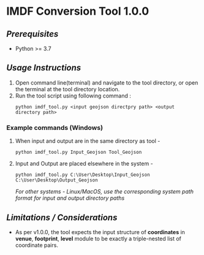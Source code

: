 # IMDF Conversion Tool 1.0.0

## _Prerequisites_
 - Python >= 3.7

## _Usage Instructions_

1. Open command line(terminal) and navigate to the tool directory, or open the terminal at the tool directory location.
2. Run the tool script using following command :
    ```
    python imdf_tool.py <input geojson directpry path> <output directory path>
    ```

### Example commands (Windows)
1. When input and output are in the same directory as tool -
    ```
    python imdf_tool.py Input_Geojson Tool_Geojson
    ```
2. Input and Output are placed elsewhere in the system -
    ```
    python imdf_tool.py C:\User\Desktop\Input_Geojson C:\User\Desktop\Output_Geojson
    ```
    _For other systems - Linux/MacOS, use the corresponding system path format for input and output directory paths_

## _Limitations / Considerations_
- As per v1.0.0, the tool expects the input structure of **coordinates** in **venue**, **footprint**, **level** module to be exactly a triple-nested list of coordinate pairs.
